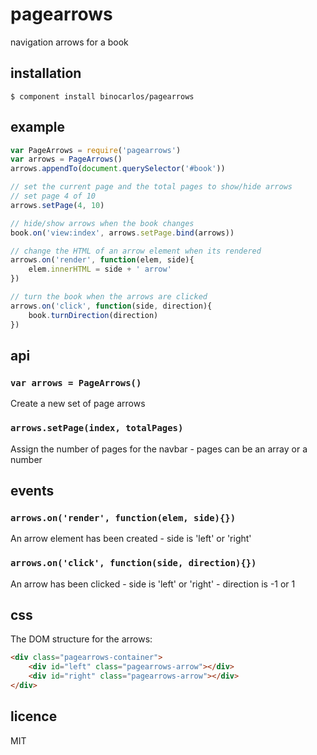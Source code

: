 pagearrows
==========

navigation arrows for a book

## installation

```
$ component install binocarlos/pagearrows
```

## example

```js
var PageArrows = require('pagearrows')
var arrows = PageArrows()
arrows.appendTo(document.querySelector('#book'))

// set the current page and the total pages to show/hide arrows
// set page 4 of 10
arrows.setPage(4, 10)

// hide/show arrows when the book changes
book.on('view:index', arrows.setPage.bind(arrows))

// change the HTML of an arrow element when its rendered
arrows.on('render', function(elem, side){
	elem.innerHTML = side + ' arrow'
})

// turn the book when the arrows are clicked
arrows.on('click', function(side, direction){
	book.turnDirection(direction)
})
```

## api

### `var arrows = PageArrows()`

Create a new set of page arrows

### `arrows.setPage(index, totalPages)`

Assign the number of pages for the navbar - pages can be an array or a number

## events

### `arrows.on('render', function(elem, side){})`

An arrow element has been created - side is 'left' or 'right'

### `arrows.on('click', function(side, direction){})`

An arrow has been clicked - side is 'left' or 'right' - direction is -1 or 1

## css

The DOM structure for the arrows:

```html
<div class="pagearrows-container">
	<div id="left" class="pagearrows-arrow"></div>
	<div id="right" class="pagearrows-arrow"></div>
</div>
```

## licence
MIT
